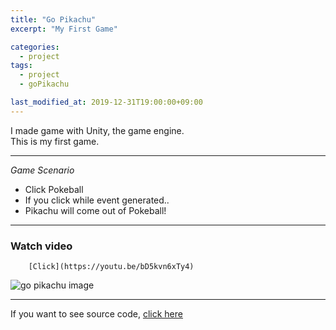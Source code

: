 ```yaml
---
title: "Go Pikachu"
excerpt: "My First Game"

categories:
  - project
tags:
  - project
  - goPikachu

last_modified_at: 2019-12-31T19:00:00+09:00
---
```


I made game with Unity, the game engine.  
This is my first game.  

*****

*Game Scenario*  
- Click Pokeball 
- If you click while event generated..
- Pikachu will come out of Pokeball!  

*****
### Watch video  
		[Click](https://youtu.be/bD5kvn6xTy4)
![go pikachu image](https://eliotjang.github.io/assets/images/shot1.png)


*****
If you want to see source code, [click here](https://github.com/eliotjang/Go-Pichachu)  

 
